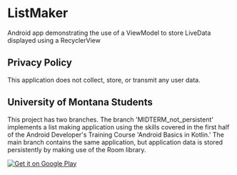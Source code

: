 # ListMaker
Android app demonstrating the use of a ViewModel to store LiveData displayed using a RecyclerView

## Privacy Policy
This application does not collect, store, or transmit any user data. 

## University of Montana Students 
This project has two branches. The branch 'MIDTERM_not_persistent' implements a list making application using the skills covered 
in the first half of the Android Developer's Training Course 'Android Basics in Kotlin.' The main branch contains the same application, 
but application data is stored persistently by making use of the Room library. 

<a href='https://play.google.com/store/apps/details?id=com.harr1424.listmaker&pcampaignid=pcampaignidMKT-Other-global-all-co-prtnr-py-PartBadge-Mar2515-1'><img alt='Get it on Google Play' src='https://play.google.com/intl/en_us/badges/static/images/badges/en_badge_web_generic.png'/></a>

